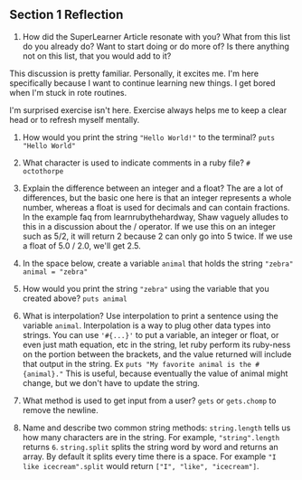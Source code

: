 ## Section 1 Reflection

1. How did the SuperLearner Article resonate with you? What from this list do you already do? Want to start doing or do more of? Is there anything not on this list, that you would add to it?

This discussion is pretty familiar. Personally, it excites me. I'm here specifically because I want to continue learning new things. I get bored when I'm stuck in rote routines.

I'm surprised exercise isn't here. Exercise always helps me to keep a clear head or to refresh myself mentally.

1. How would you print the string `"Hello World!"` to the terminal?
`puts "Hello World"`

1. What character is used to indicate comments in a ruby file?
`# octothorpe`

1. Explain the difference between an integer and a float?
The are a lot of differences, but the basic one here is that an integer represents a whole number, whereas a float is used for decimals and can contain fractions. In the example faq from learnrubythehardway, Shaw vaguely alludes to this in a discussion about the / operator. If we use this on an integer such as 5/2, it will return 2 because 2 can only go into 5 twice. If we use a float of 5.0 / 2.0, we'll get 2.5.

1. In the space below, create a variable `animal` that holds the string `"zebra"`
`animal = "zebra"`

1. How would you print the string `"zebra"` using the variable that you created above?
`puts animal`

1. What is interpolation? Use interpolation to print a sentence using the variable `animal`.
Interpolation is a way to plug other data types into strings. You can use `'#{...}'` to put a variable, an integer or float, or even just math equation, etc in the string, let ruby perform its ruby-ness on the portion between the brackets, and the value returned will include that output in the string. Ex `puts "My favorite animal is the #{animal}."` This is useful, because eventually the value of animal might change, but we don't have to update the string.

1. What method is used to get input from a user?
`gets` or `gets.chomp` to remove the newline.

1. Name and describe two common string methods:
`string.length` tells us how many characters are in the string. For example, `"string".length` returns `6`.
`string.split` splits the string word by word and returns an array. By default it splits every time there is a space. For example `"I like icecream".split` would return `["I", "like", "icecream"]`.
